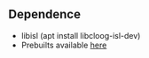 ## Dependence
- libisl (apt install libcloog-isl-dev)
- Prebuilts available [here](https://github.com/xzr467706992/aarch64-linux-gnu/tree/9.0.0-experimental-20190113)
